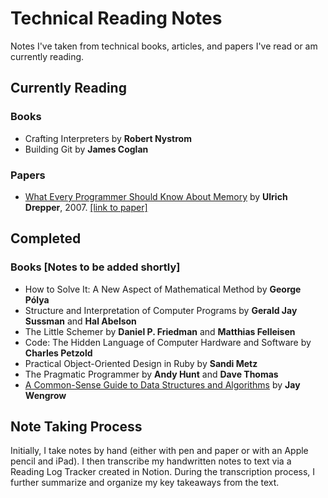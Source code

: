 # Technical Reading Notes

Notes I've taken from technical books, articles, and papers I've read or am currently reading. 

## Currently Reading

### Books
* Crafting Interpreters by **Robert Nystrom**
* Building Git by **James Coglan**

### Papers
* [What Every Programmer Should Know About Memory](papers/what-every-programmer.md) by **Ulrich Drepper**, 2007. [[link to paper]](https://people.freebsd.org/~lstewart/articles/cpumemory.pdf)

## Completed

### Books [Notes to be added shortly]
* How to Solve It: A New Aspect of Mathematical Method by **George Pólya**
* Structure and Interpretation of Computer Programs by **Gerald Jay Sussman** and **Hal Abelson**
* The Little Schemer by **Daniel P. Friedman** and **Matthias Felleisen**
* Code: The Hidden Language of Computer Hardware and Software by **Charles Petzold**
* Practical Object-Oriented Design in Ruby by **Sandi Metz**
* The Pragmatic Programmer by **Andy Hunt** and **Dave Thomas**
* [A Common-Sense Guide to Data Structures and Algorithms](books/common-sense-guide-dsa.md) by **Jay Wengrow**


## Note Taking Process

Initially, I take notes by hand (either with pen and paper or with an Apple pencil and iPad). I then transcribe my handwritten notes to text via a Reading Log Tracker created in Notion. During the transcription process, I further summarize and organize my key takeaways from the text. 
